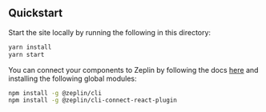 ## Quickstart

Start the site locally by running the following in this directory:
```bash
yarn install
yarn start
```

You can connect your components to Zeplin by following the docs [here](https://github.com/zeplin/connected-components-docs/blob/master/docs/gettingStarted/REACT.md) and installing the following global modules:
```bash
npm install -g @zeplin/cli
npm install -g @zeplin/cli-connect-react-plugin
```
